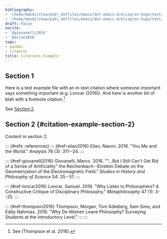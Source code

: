 ```yaml
---
bibliography:
- '/home/kmodi/stow/pub\_dotfiles/emacs/dot-emacs.d/elisp/ox-hugo/test/site/content-org/bib/bib1.bib'
- '/home/kmodi/stow/pub\_dotfiles/emacs/dot-emacs.d/elisp/ox-hugo/test/site/content-org/bib/bib2.bib'
draft: False
nocite:
- '@giovanelli2016'
- '@eilan2016'
tags:
- pandoc
- citeproc
title: Citations Example
---
```


## Section 1

Here is a test example file with an in-text citation where someone
important says something important (e.g. Loncar (2016)). And here is
another bit of blah with a footnote citation.[^1]

See [Section 2](#citation-example-section-2).

## Section 2 {#citation-example-section-2}

Content in section 2.

::: {#refs .references}
::: {#ref-eilan2016}
Eilan, Naomi. 2016. "You Me and the World." *Analysis* 76 (3): 311--24.
:::

::: {#ref-giovanelli2016}
Giovanelli, Marco. 2016. "\"\...But I Still Can't Get Rid of a Sense of
Artificiality\" the Reichenbach--Einstein Debate on the Geometrization
of the Electromagnetic Field." *Studies in History and Philosophy of
Science* 54: 35--51.
:::

::: {#ref-loncar2016}
Loncar, Samuel. 2016. "Why Listen to Philosophers? A Constructive
Critique of Disciplinary Philosophy." *Metaphilosophy* 47 (1): 3--25.
:::

::: {#ref-thompson2016}
Thompson, Morgan, Toni Adleberg, Sam Sims, and Eddy Nahmias. 2016. "Why
Do Women Leave Philosophy? Surveying Students at the Introductory
Level."
:::
:::

[^1]: See (Thompson et al. 2016).
